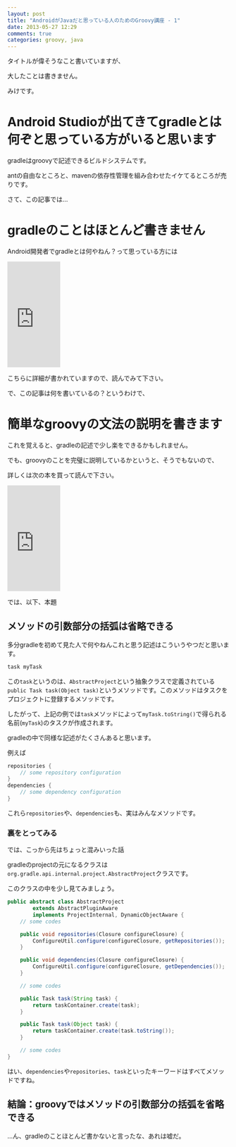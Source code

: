 ```yaml
---
layout: post
title: "AndroidがJavaだと思っている人のためのGroovy講座 - 1"
date: 2013-05-27 12:29
comments: true
categories: groovy, java
---
```


タイトルが偉そうなこと書いていますが、

大したことは書きません。

みけです。


Android Studioが出てきてgradleとは何ぞと思っている方がいると思います
===

gradleはgroovyで記述できるビルドシステムです。

antの自由なところと、mavenの依存性管理を組み合わせたイケてるところが売りです。


さて、この記事では…

gradleのことはほとんど書きません
===

Android開発者でgradleとは何やねん？って思っている方には

<iframe src="http://rcm-jp.amazon.co.jp/e/cm?lt1=_blank&bc1=000000&IS2=1&bg1=FFFFFF&fc1=000000&lc1=0000FF&t=kkkjkrt-22&o=9&p=8&l=as4&m=amazon&f=ifr&ref=ss_til&asins=B00C7AMKTU" style="width:120px;height:240px;" scrolling="no" marginwidth="0" marginheight="0" frameborder="0"></iframe>

こちらに詳細が書かれていますので、読んでみて下さい。


で、この記事は何を書いているの？というわけで、

簡単なgroovyの文法の説明を書きます
===

これを覚えると、gradleの記述で少し楽をできるかもしれません。

でも、groovyのことを完璧に説明しているかというと、そうでもないので、

詳しくは次の本を買って読んで下さい。

<iframe src="http://rcm-jp.amazon.co.jp/e/cm?lt1=_blank&bc1=000000&IS2=1&bg1=FFFFFF&fc1=000000&lc1=0000FF&t=kkkjkrt-22&o=9&p=8&l=as4&m=amazon&f=ifr&ref=ss_til&asins=4774147273" style="width:120px;height:240px;" scrolling="no" marginwidth="0" marginheight="0" frameborder="0"></iframe>


では、以下、本題

メソッドの引数部分の括弧は省略できる
---

多分gradleを初めて見た人で何やねんこれと思う記述はこういうやつだと思います。

```groovy build.gradle
task myTask
```

この`task`というのは、`AbstractProject`という抽象クラスで定義されている`public Task task(Object task)`というメソッドです。このメソッドはタスクをプロジェクトに登録するメソッドです。

したがって、上記の例では`task`メソッドによって`myTask.toString()`で得られる名前(`myTask`)のタスクが作成されます。

gradleの中で同様な記述がたくさんあると思います。

例えば

```groovy build.gradle
repositories {
    // some repository configuration
}
dependencies {
    // some dependency configuration
}
```

これら`repositories`や、`dependencies`も、実はみんなメソッドです。

### 裏をとってみる

では、こっから先はちょっと混みいった話

gradleのprojectの元になるクラスは`org.gradle.api.internal.project.AbstractProject`クラスです。

このクラスの中を少し見てみましょう。

```java AbstractProject.java
public abstract class AbstractProject
        extends AbstractPluginAware
        implements ProjectInternal, DynamicObjectAware {
    // some codes

    public void repositories(Closure configureClosure) {
        ConfigureUtil.configure(configureClosure, getRepositories());
    }

    public void dependencies(Closure configureClosure) {
        ConfigureUtil.configure(configureClosure, getDependencies());
    }

    // some codes

    public Task task(String task) {
        return taskContainer.create(task);
    }

    public Task task(Object task) {
        return taskContainer.create(task.toString());
    }

    // some codes
}
```

はい、`dependencies`や`repositories`、`task`といったキーワードはすべてメソッドですね。


結論：groovyではメソッドの引数部分の括弧を省略できる
---


…ん、gradleのことほとんど書かないと言ったな、あれは嘘だ。
